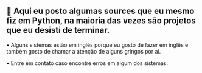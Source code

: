 ## 👋 Aqui eu posto algumas sources que eu mesmo fiz em Python, na maioria das vezes são projetos que eu desisti de terminar.

• Alguns sistemas estão em inglês porque eu gosto de fazer em inglês e também gosto de chamar a atenção de alguns gringos por aí.


• Entre em contato caso encontre erros em algum dos sistemas.